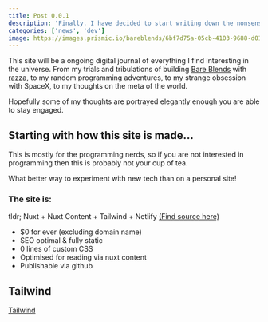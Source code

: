 ```yaml
---
title: Post 0.0.1
description: 'Finally. I have decided to start writing down the nonsense in my head.'
categories: ['news', 'dev']
image: https://images.prismic.io/bareblends/6bf7d75a-05cb-4103-9688-d01914ff45cc_bare-mushies.jpg
---
```


This site will be a ongoing digital journal of everything I find interesting in the universe. From my trials and tribulations of building <a href="https://bareblends.com.au">Bare Blends</a> with <a href="https://github.com/razza12">razza</a>, to my random programming adventures, to my strange obsession with SpaceX, to my thoughts on the meta of the world.

Hopefully some of my thoughts are portrayed elegantly enough you are able to stay engaged.

## Starting with how this site is made...


This is mostly for the programming nerds, so if you are not interested in programming then this is probably not your cup of tea.

What better way to experiment with new tech than on a personal site!

### The site is:
tldr; Nuxt + Nuxt Content + Tailwind + Netlify
<a href="https://github.com/oscarmanderj/personal-site">(Find source here)</a>
<ul>
    <li>$0 for ever (excluding domain name)</li>
    <li>SEO optimal & fully static</li>
    <li>0 lines of custom CSS</li>
    <li>Optimised for reading via nuxt content</li>
    <li>Publishable via github</li>
</ul>



 

## Tailwind
<a href="https://v1.tailwindcss.com/">Tailwind</a>
